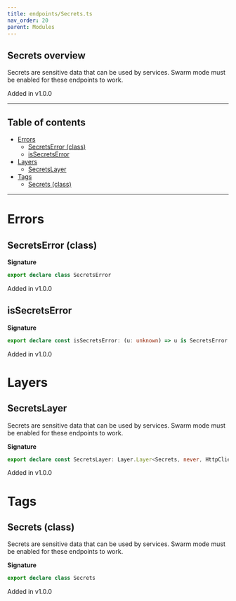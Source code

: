 ```yaml
---
title: endpoints/Secrets.ts
nav_order: 20
parent: Modules
---
```


## Secrets overview

Secrets are sensitive data that can be used by services. Swarm mode must be
enabled for these endpoints to work.

Added in v1.0.0

---

<h2 class="text-delta">Table of contents</h2>

- [Errors](#errors)
  - [SecretsError (class)](#secretserror-class)
  - [isSecretsError](#issecretserror)
- [Layers](#layers)
  - [SecretsLayer](#secretslayer)
- [Tags](#tags)
  - [Secrets (class)](#secrets-class)

---

# Errors

## SecretsError (class)

**Signature**

```ts
export declare class SecretsError
```

Added in v1.0.0

## isSecretsError

**Signature**

```ts
export declare const isSecretsError: (u: unknown) => u is SecretsError
```

Added in v1.0.0

# Layers

## SecretsLayer

Secrets are sensitive data that can be used by services. Swarm mode must be
enabled for these endpoints to work.

**Signature**

```ts
export declare const SecretsLayer: Layer.Layer<Secrets, never, HttpClient.HttpClient>
```

Added in v1.0.0

# Tags

## Secrets (class)

Secrets are sensitive data that can be used by services. Swarm mode must be
enabled for these endpoints to work.

**Signature**

```ts
export declare class Secrets
```

Added in v1.0.0
